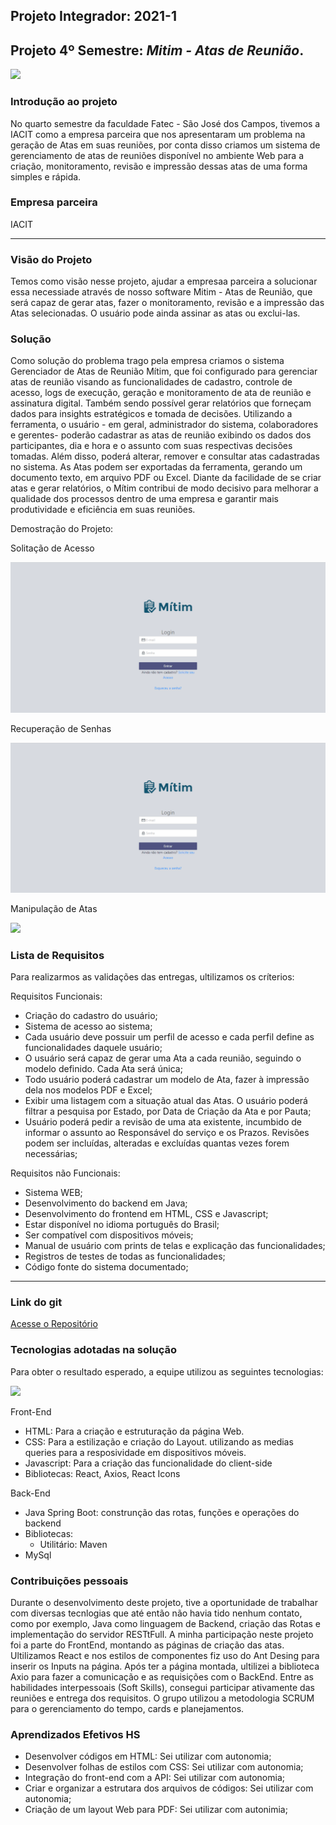 ## Projeto Integrador: 2021-1

## Projeto 4º Semestre: ***Mitim - Atas de Reunião***.
![](https://github.com/marciosousa4/Mitim_Atas_Reuniao)

### Introdução ao projeto

No quarto semestre da faculdade Fatec - São José dos Campos, tivemos a IACIT como a empresa parceira que nos apresentaram um problema na geração de Atas em suas reuniões, por conta disso criamos um sistema de gerenciamento de atas de reuniões disponível no ambiente Web para a criação, monitoramento, revisão e impressão dessas atas de uma forma simples e rápida. 
 
### Empresa parceira

IACIT
***
### Visão do Projeto

Temos como visão nesse projeto, ajudar a empresaa parceira a solucionar essa necessiade através de nosso software Mitim - Atas de Reunião, que será capaz de gerar atas, fazer o monitoramento, revisão e a impressão das Atas selecionadas. O usuário pode ainda assinar as atas ou exclui-las.  

### Solução

Como solução do problema trago pela empresa criamos o sistema Gerenciador de Atas de Reunião Mítim, que foi configurado para gerenciar atas de reunião visando as funcionalidades de cadastro, controle de acesso, logs de execução, geração e monitoramento de ata de reunião e assinatura digital. Também sendo possível gerar relatórios que forneçam dados para insights estratégicos e tomada de decisões. 
Utilizando a ferramenta, o usuário - em geral, administrador do sistema, colaboradores e 
gerentes- poderão cadastrar as atas de reunião exibindo os dados dos participantes, dia e hora e 
o assunto com suas respectivas decisões tomadas. Além disso, poderá alterar, remover e 
consultar atas cadastradas no sistema. As Atas podem ser exportadas da ferramenta, gerando 
um documento texto, em arquivo PDF ou Excel. Diante da facilidade de se criar atas e gerar relatórios, o Mítim contribui de modo decisivo para melhorar a qualidade dos processos dentro de uma empresa e garantir mais produtividade e eficiência em suas reuniões.

Demostração do Projeto:

Solitação de Acesso

![](https://github.com/marciosousa4/Repositorio_de_Imagens/blob/main/GifM%C3%ADtim(Solicita%C3%A7%C3%A3o%20e%20Aprova%C3%A7%C3%A3o%20de%20Acesso).gif)

Recuperação de Senhas

![](https://github.com/marciosousa4/Repositorio_de_Imagens/blob/main/GifM%C3%ADtim(Redefini%C3%A7%C3%A3o%20de%20Senha).gif?raw=true)

Manipulação de Atas

![](https://github.com/marciosousa4/Repositorio_de_Imagens/blob/main/GifM%C3%ADtim(ATA%20de%20Reuni%C3%A3o).gif?raw=true)

### Lista de Requisitos 

Para realizarmos as validações das entregas, ultilizamos os críterios:

Requisitos Funcionais: 

- Criação do cadastro do usuário;
- Sistema de acesso ao sistema;
- Cada usuário deve possuir um perfil de acesso e cada perfil define as funcionalidades daquele usuário;
- O usuário será capaz de gerar uma Ata a cada reunião, seguindo o modelo definido. Cada Ata será única;
- Todo usuário poderá cadastrar um modelo de Ata, fazer à impressão dela nos modelos PDF e Excel;
- Exibir uma listagem com a situação atual das Atas. O usuário poderá filtrar a pesquisa por Estado, por Data de Criação da Ata e por Pauta;
- Usuário poderá pedir a revisão de uma ata existente, incumbido de informar o assunto ao Responsável do serviço e os Prazos. Revisões podem ser incluídas, alteradas e excluídas quantas vezes forem necessárias; 	

Requisitos não Funcionais:

- Sistema WEB;
- Desenvolvimento do backend em Java;
- Desenvolvimento do frontend em HTML, CSS e Javascript;
- Estar disponível no idioma português do Brasil;
- Ser compatível com dispositivos móveis;
- Manual de usuário com prints de telas e explicação das funcionalidades;
- Registros de testes de todas as funcionalidades;
- Código fonte do sistema documentado;

***

### Link do git
[Acesse o Repositório](https://github.com/marciosousa4/Mitim_Atas_Reuniao)


### Tecnologias adotadas na solução

Para obter o resultado esperado, a equipe utilizou as seguintes tecnologias:

![](https://github.com/marciosousa4/Repositorio_de_Imagens/blob/main/Tecnologias.png)

Front-End
- HTML: Para a criação e estruturação da página Web.
- CSS: Para a estilização e criação do Layout. utilizando as medias queries para a resposividade em dispositivos móveis. 
- Javascript: Para a criação das funcionalidade do client-side
- Bibliotecas: React, Axios, React Icons

Back-End
- Java Spring Boot: construnção das rotas, funções e operações do backend
- Bibliotecas: 
  - Utilitário: Maven
- MySql
  

### Contribuições pessoais

Durante o desenvolvimento deste projeto, tive a oportunidade de trabalhar com diversas tecnlogias que até então não havia tido nenhum contato, como por exemplo, Java como linguagem de Backend, criação das Rotas e implementação do servidor RESTtFull. A minha participação neste projeto foi a parte do FrontEnd, montando as páginas de criação das atas. Ultilizamos React e nos estilos de componentes fiz uso do Ant Desing para inserir os Inputs na página. Após ter a página montada, ultilizei a biblioteca Axio para fazer a comunicação e as requisições com o BackEnd. 
Entre as habilidades interpessoais (Soft Skills), consegui participar ativamente das reuniões e entrega dos requisitos. O grupo utilizou a metodologia SCRUM para o gerenciamento do tempo, cards e planejamentos.   

### Aprendizados Efetivos HS

- Desenvolver códigos em HTML: Sei utilizar com autonomia;
- Desenvolver folhas de estilos com CSS: Sei utilizar com autonomia;
- Integração do front-end com a API: Sei utilizar com autonomia;
- Criar e organizar a estrutara dos arquivos de códigos: Sei utilizar com autonomia;
- Criação de um layout Web para PDF: Sei utilizar com autonimia;


